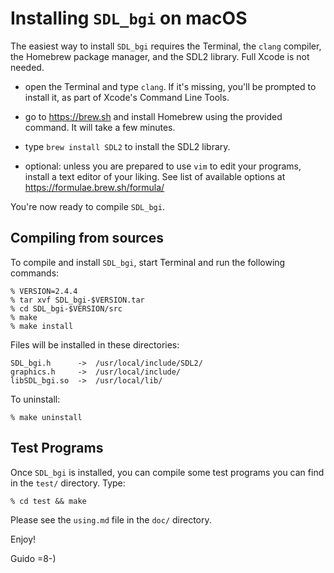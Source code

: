 # Installing `SDL_bgi` on macOS

The easiest way to install `SDL_bgi` requires the Terminal, the
`clang` compiler, the Homebrew package manager, and the SDL2 library.
Full Xcode is not needed.

- open the Terminal and type `clang`. If it's missing, you'll be
  prompted to install it, as part of Xcode's Command Line Tools.

- go to <https://brew.sh> and install Homebrew using the provided
  command. It will take a few minutes.

- type `brew install SDL2` to install the SDL2 library.

- optional: unless you are prepared to use `vim` to edit your
  programs, install a text editor of your liking. See list of
  available options at <https://formulae.brew.sh/formula/>

You're now ready to compile `SDL_bgi`.


## Compiling from sources

To compile and install `SDL_bgi`, start Terminal and run the following
commands:

    % VERSION=2.4.4
    % tar xvf SDL_bgi-$VERSION.tar
    % cd SDL_bgi-$VERSION/src
    % make
    % make install

Files will be installed in these directories:

    SDL_bgi.h      ->  /usr/local/include/SDL2/
    graphics.h     ->  /usr/local/include/
    libSDL_bgi.so  ->  /usr/local/lib/

To uninstall:

    % make uninstall


## Test Programs

Once `SDL_bgi` is installed, you can compile some test programs you
can find in the `test/` directory. Type:

    % cd test && make

Please see the `using.md` file in the `doc/` directory.

Enjoy!

Guido =8-)
